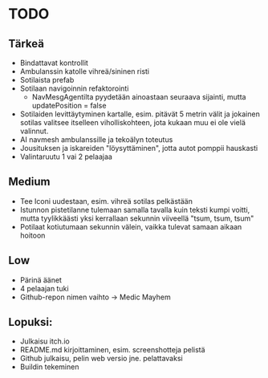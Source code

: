# TODO

## Tärkeä
- Bindattavat kontrollit
- Ambulanssin katolle vihreä/sininen risti
- Sotilaista prefab
- Sotilaan navigoinnin refaktorointi
    - NavMesgAgentilta pyydetään ainoastaan seuraava sijainti, mutta updatePosition = false
- Sotilaiden levittäytyminen kartalle, esim. pitävät 5 metrin välit ja jokainen sotilas valitsee itselleen viholliskohteen, jota kukaan muu ei ole vielä valinnut. 
- AI navmesh ambulanssille ja tekoälyn toteutus
- Jousituksen ja iskareiden "löysyttäminen", jotta autot pomppii hauskasti
- Valintaruutu 1 vai 2 pelaajaa


## Medium
- Tee Iconi uudestaan, esim. vihreä sotilas pelkästään
- Istunnon pistetilanne tulemaan samalla tavalla kuin teksti kumpi voitti, mutta tyylikkäästi yksi kerrallaan sekunnin viiveellä "tsum, tsum, tsum"
- Potilaat kotiutumaan sekunnin välein, vaikka tulevat samaan aikaan hoitoon


## Low
- Pärinä äänet
- 4 pelaajan tuki
- Github-repon nimen vaihto -> Medic Mayhem


## Lopuksi: 
- Julkaisu itch.io 
- README.md kirjoittaminen, esim. screenshotteja pelistä
- Github julkaisu, pelin web versio jne. pelattavaksi
- Buildin tekeminen
